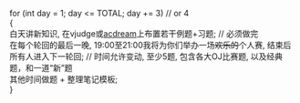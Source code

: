 for (int day = 1; day <= TOTAL; day += 3) // or 4 <br />
{ <br />
	白天讲新知识, 在vjudge或[acdream](http://acdream.info/contest/1)上布置若干例题+习题; // 必须做完 <br />
	在每个轮回的最后一晚, 19:00至21:00我将为你们举办一场~~欢乐的~~个人赛, 结束后所有人进入下一轮回; // 时间允许变动, 至少5题, 包含各大OJ比赛题, 以及经典题，和一道“新”题 <br />
	其他时间做题 + 整理笔记模板; <br />
} <br />
